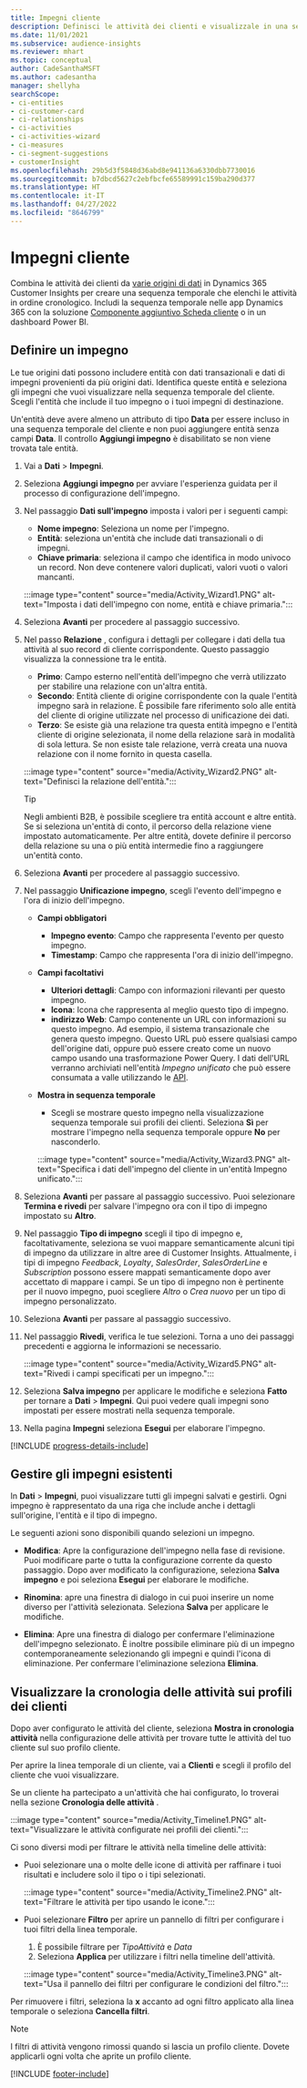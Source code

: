 ```yaml
---
title: Impegni cliente
description: Definisci le attività dei clienti e visualizzale in una sequenza temporale sui profili dei clienti.
ms.date: 11/01/2021
ms.subservice: audience-insights
ms.reviewer: mhart
ms.topic: conceptual
author: CadeSanthaMSFT
ms.author: cadesantha
manager: shellyha
searchScope:
- ci-entities
- ci-customer-card
- ci-relationships
- ci-activities
- ci-activities-wizard
- ci-measures
- ci-segment-suggestions
- customerInsight
ms.openlocfilehash: 29b5d3f5848d36abd8e941136a6330dbb7730016
ms.sourcegitcommit: b7dbcd5627c2ebfbcfe65589991c159ba290d377
ms.translationtype: HT
ms.contentlocale: it-IT
ms.lasthandoff: 04/27/2022
ms.locfileid: "8646799"
---
```

# <a name="customer-activities"></a>Impegni cliente

Combina le attività dei clienti da [varie origini di dati](data-sources.md) in Dynamics 365 Customer Insights per creare una sequenza temporale che elenchi le attività in ordine cronologico. Includi la sequenza temporale nelle app Dynamics 365 con la soluzione [Componente aggiuntivo Scheda cliente](customer-card-add-in.md) o in un dashboard Power BI.

## <a name="define-an-activity"></a>Definire un impegno

Le tue origini dati possono includere entità con dati transazionali e dati di impegni provenienti da più origini dati. Identifica queste entità e seleziona gli impegni che vuoi visualizzare nella sequenza temporale del cliente. Scegli l'entità che include il tuo impegno o i tuoi impegni di destinazione.

Un'entità deve avere almeno un attributo di tipo **Data** per essere incluso in una sequenza temporale del cliente e non puoi aggiungere entità senza campi **Data**. Il controllo **Aggiungi impegno** è disabilitato se non viene trovata tale entità.

1. Vai a **Dati** > **Impegni**.

1. Seleziona **Aggiungi impegno** per avviare l'esperienza guidata per il processo di configurazione dell'impegno.

1. Nel passaggio **Dati sull'impegno** imposta i valori per i seguenti campi:

   - **Nome impegno**: Seleziona un nome per l'impegno.
   - **Entità**: seleziona un'entità che include dati transazionali o di impegni.
   - **Chiave primaria**: seleziona il campo che identifica in modo univoco un record. Non deve contenere valori duplicati, valori vuoti o valori mancanti.

   :::image type="content" source="media/Activity_Wizard1.PNG" alt-text="Imposta i dati dell'impegno con nome, entità e chiave primaria.":::

1. Seleziona **Avanti** per procedere al passaggio successivo.

1. Nel passo **Relazione** , configura i dettagli per collegare i dati della tua attività al suo record di cliente corrispondente. Questo passaggio visualizza la connessione tra le entità.  

   - **Primo**: Campo esterno nell'entità dell'impegno che verrà utilizzato per stabilire una relazione con un'altra entità.
   - **Secondo**: Entità cliente di origine corrispondente con la quale l'entità impegno sarà in relazione. È possibile fare riferimento solo alle entità del cliente di origine utilizzate nel processo di unificazione dei dati.
   - **Terzo**: Se esiste già una relazione tra questa entità impegno e l'entità cliente di origine selezionata, il nome della relazione sarà in modalità di sola lettura. Se non esiste tale relazione, verrà creata una nuova relazione con il nome fornito in questa casella.

   :::image type="content" source="media/Activity_Wizard2.PNG" alt-text="Definisci la relazione dell'entità.":::

   > [!TIP]
   > Negli ambienti B2B, è possibile scegliere tra entità account e altre entità. Se si seleziona un'entità di conto, il percorso della relazione viene impostato automaticamente. Per altre entità, dovete definire il percorso della relazione su una o più entità intermedie fino a raggiungere un'entità conto.

1. Seleziona **Avanti** per procedere al passaggio successivo. 

1. Nel passaggio **Unificazione impegno**, scegli l'evento dell'impegno e l'ora di inizio dell'impegno. 
   - **Campi obbligatori**
      - **Impegno evento**: Campo che rappresenta l'evento per questo impegno.
      - **Timestamp**: Campo che rappresenta l'ora di inizio dell'impegno.

   - **Campi facoltativi**
      - **Ulteriori dettagli**: Campo con informazioni rilevanti per questo impegno.
      - **Icona**: Icona che rappresenta al meglio questo tipo di impegno.
      - **indirizzo Web**: Campo contenente un URL con informazioni su questo impegno. Ad esempio, il sistema transazionale che genera questo impegno. Questo URL può essere qualsiasi campo dell'origine dati, oppure può essere creato come un nuovo campo usando una trasformazione Power Query. I dati dell'URL verranno archiviati nell'entità *Impegno unificato* che può essere consumata a valle utilizzando le [API](apis.md).

   - **Mostra in sequenza temporale**
      - Scegli se mostrare questo impegno nella visualizzazione sequenza temporale sui profili dei clienti. Seleziona **Sì** per mostrare l'impegno nella sequenza temporale oppure **No** per nasconderlo.

      :::image type="content" source="media/Activity_Wizard3.PNG" alt-text="Specifica i dati dell'impegno del cliente in un'entità Impegno unificato.":::

1. Seleziona **Avanti** per passare al passaggio successivo. Puoi selezionare **Termina e rivedi** per salvare l'impegno ora con il tipo di impegno impostato su **Altro**. 

1. Nel passaggio **Tipo di impegno** scegli il tipo di impegno e, facoltativamente, seleziona se vuoi mappare semanticamente alcuni tipi di impegno da utilizzare in altre aree di Customer Insights. Attualmente, i tipi di impegno *Feedback*, *Loyalty*, *SalesOrder*, *SalesOrderLine* e *Subscription* possono essere mappati semanticamente dopo aver accettato di mappare i campi. Se un tipo di impegno non è pertinente per il nuovo impegno, puoi scegliere *Altro* o *Crea nuovo* per un tipo di impegno personalizzato.

1. Seleziona **Avanti** per passare al passaggio successivo. 

1. Nel passaggio **Rivedi**, verifica le tue selezioni. Torna a uno dei passaggi precedenti e aggiorna le informazioni se necessario.

   :::image type="content" source="media/Activity_Wizard5.PNG" alt-text="Rivedi i campi specificati per un impegno.":::
   
1. Seleziona **Salva impegno** per applicare le modifiche e seleziona **Fatto** per tornare a **Dati** > **Impegni**. Qui puoi vedere quali impegni sono impostati per essere mostrati nella sequenza temporale. 

1. Nella pagina **Impegni** seleziona **Esegui** per elaborare l'impegno. 

[!INCLUDE [progress-details-include](includes/progress-details-pane.md)]

## <a name="manage-existing-activities"></a>Gestire gli impegni esistenti

In **Dati** > **Impegni**, puoi visualizzare tutti gli impegni salvati e gestirli. Ogni impegno è rappresentato da una riga che include anche i dettagli sull'origine, l'entità e il tipo di impegno.

Le seguenti azioni sono disponibili quando selezioni un impegno. 

- **Modifica**: Apre la configurazione dell'impegno nella fase di revisione. Puoi modificare parte o tutta la configurazione corrente da questo passaggio. Dopo aver modificato la configurazione, seleziona **Salva impegno** e poi seleziona **Esegui** per elaborare le modifiche.

- **Rinomina**: apre una finestra di dialogo in cui puoi inserire un nome diverso per l'attività selezionata. Seleziona **Salva** per applicare le modifiche.

- **Elimina**: Apre una finestra di dialogo per confermare l'eliminazione dell'impegno selezionato. È inoltre possibile eliminare più di un impegno contemporaneamente selezionando gli impegni e quindi l'icona di eliminazione. Per confermare l'eliminazione seleziona **Elimina**.

## <a name="view-activity-timelines-on-customer-profiles"></a>Visualizzare la cronologia delle attività sui profili dei clienti

Dopo aver configurato le attività del cliente, seleziona **Mostra in cronologia attività** nella configurazione delle attività per trovare tutte le attività del tuo cliente sul suo profilo cliente.

Per aprire la linea temporale di un cliente, vai a **Clienti** e scegli il profilo del cliente che vuoi visualizzare.

Se un cliente ha partecipato a un'attività che hai configurato, lo troverai nella sezione **Cronologia delle attività** .

:::image type="content" source="media/Activity_Timeline1.PNG" alt-text="Visualizzare le attività configurate nei profili dei clienti.":::

Ci sono diversi modi per filtrare le attività nella timeline delle attività:

- Puoi selezionare una o molte delle icone di attività per raffinare i tuoi risultati e includere solo il tipo o i tipi selezionati.

  :::image type="content" source="media/Activity_Timeline2.PNG" alt-text="Filtrare le attività per tipo usando le icone.":::

- Puoi selezionare **Filtro** per aprire un pannello di filtri per configurare i tuoi filtri della linea temporale.

   1. È possibile filtrare per *TipoAttività* e *Data*
   1. Seleziona **Applica** per utilizzare i filtri nella timeline dell'attività.

   :::image type="content" source="media/Activity_Timeline3.PNG" alt-text="Usa il pannello dei filtri per configurare le condizioni del filtro.":::

Per rimuovere i filtri, seleziona la **x** accanto ad ogni filtro applicato alla linea temporale o seleziona **Cancella filtri**.


> [!NOTE]
> I filtri di attività vengono rimossi quando si lascia un profilo cliente. Dovete applicarli ogni volta che aprite un profilo cliente.

[!INCLUDE [footer-include](includes/footer-banner.md)]
